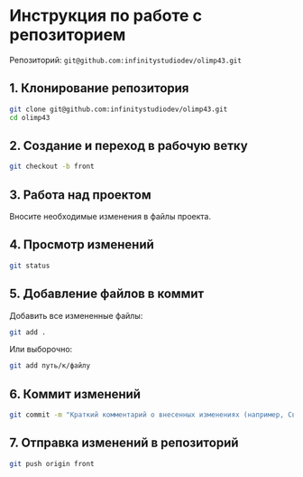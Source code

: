 # Инструкция по работе с репозиторием

Репозиторий: `git@github.com:infinitystudiodev/olimp43.git`

## 1. Клонирование репозитория

```bash
git clone git@github.com:infinitystudiodev/olimp43.git
cd olimp43
```

## 2. Создание и переход в рабочую ветку

```bash
git checkout -b front
```

## 3. Работа над проектом

Вносите необходимые изменения в файлы проекта.

## 4. Просмотр изменений

```bash
git status
```

## 5. Добавление файлов в коммит

Добавить все измененные файлы:

```bash
git add .
```

Или выборочно:

```bash
git add путь/к/файлу
```

## 6. Коммит изменений

```bash
git commit -m "Краткий комментарий о внесенных изменениях (например, Сверстал главную страницу)"
```

## 7. Отправка изменений в репозиторий

```bash
git push origin front
```